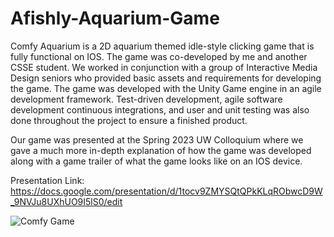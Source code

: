 # Afishly-Aquarium-Game
Comfy Aquarium is a 2D aquarium themed idle-style clicking game that is fully functional on IOS. The game was co-developed by me and another CSSE student. We worked in conjunction with a group of Interactive Media Design seniors who provided basic assets and requirements for developing the game. The game was developed with the Unity Game engine in an agile development framework. Test-driven development, agile software development continuous integrations, and user and unit testing was also done throughout the project to ensure a finished product.

Our game was presented at the Spring 2023 UW Colloquium where we gave a much more in-depth explanation of how the game was developed along with a game trailer of what the game looks like on an IOS device. 

Presentation Link: https://docs.google.com/presentation/d/1tocv9ZMYSQtQPkKLqRObwcD9W_9NVJu8UXhUO9I5lS0/edit

![Comfy Game](https://github.com/ayevu105/Afishly-Aquarium-Game/assets/97065772/03949249-ec8d-4703-9b9a-f14d496e31e1)
